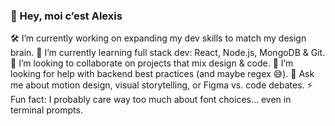 ### 👋 Hey, moi c’est Alexis

🛠 I’m currently working on expanding my dev skills to match my design brain.
🌱 I’m currently learning full stack dev: React, Node.js, MongoDB & Git.
👯 I’m looking to collaborate on projects that mix design & code.
🤔 I’m looking for help with backend best practices (and maybe regex 😅).
💬 Ask me about motion design, visual storytelling, or Figma vs. code debates.
⚡ Fun fact: I probably care way too much about font choices… even in terminal prompts.

